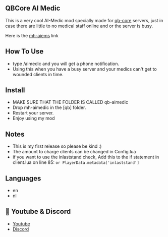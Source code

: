 ## QBCore AI Medic
This is a very cool AI-Medic mod specially made for [qb-core](https://github.com/qbcore-framework/qb-core) servers, 
just in case there are little to no medical staff online and or the server is busy.

Here is the [mh-aiems](https://github.com/MaDHouSe79/mh-aiems) link 

## How To Use
- type /aimedic and you will get a phone notification.
- Using this when you have a busy server and your medics can't get to wounded clients in time.

## Install
- MAKE SURE THAT THE FOLDER IS CALLED qb-aimedic
- Drop mh-aimedic in the [qb] folder.
- Restart your server.
- Enjoy using my mod

## Notes
- This is my first release so please be kind :)
- The amount to charge clients can be changed in Config.lua
- if you want to use the inlaststand check, Add this to the if statement in client.lua on line 85: `or PlayerData.metadata['inlaststand']`


## Languages
- en
- nl

## 🙈 Youtube & Discord
- [Youtube](https://www.youtube.com/c/MaDHouSe79)
- [Discord](https://discord.gg/cEMSeE9dgS)
